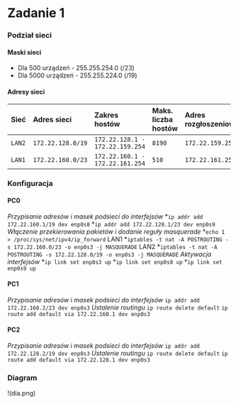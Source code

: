 # Zadanie 1
### Podział sieci
#### Maski sieci
* Dla 500 urządzeń - 255.255.254.0 (/23)
* Dla 5000 urządzeń - 255.255.224.0 (/19)
#### Adresy sieci
  | Sieć | Adres sieci | Zakres hostów | Maks. liczba hostów | Adres rozgłoszeniowy |
  | ----- |:------------- |:-------------| :-------------|:-------------|
  | ``LAN2`` |   ``172.22.128.0/19``    | ``172.22.128.1 - 172.22.159.254 `` | ``8190`` | ``172.22.159.255`` |
  | ``LAN1`` |   ``172.22.160.0/23``    | ``172.22.160.1 - 172.22.161.254 `` | ``510`` | ``172.22.161.255`` |

### Konfiguracja
#### PC0
*Przypisanie adresów i masek podsieci do interfejsów*
*```ip addr add 172.22.160.1/19 dev enp0s8```
*```ip addr add 172.22.128.1/23 dev enp0s9```
*Włączenie przekierowania pakietów i dodanie reguły masquerade*
*```echo 1 > /proc/sys/net/ipv4/ip_forward```
LAN1
*```iptables -t nat -A POSTROUTING -s 172.22.160.0/23 -o enp0s3 -j MASQUERADE```
LAN2
*```iptables -t nat -A POSTROUTING -s 172.22.128.0/19 -o enp0s3 -j MASQUERADE```
*Aktywacja interfejsów*
*```ip link set enp0s3 up```
*```ip link set enp0s8 up```
*```ip link set enp0s9 up```

#### PC1
*Przypisanie adresów i masek podsieci do interfejsów*
```ip addr add 172.22.160.2/23 dev enp0s3```
*Ustalenie routingu*
```ip route delete default```
```ip route add default via 172.22.160.1 dev enp0s3```

#### PC2
*Przypisanie adresów i masek podsieci do interfejsów*
```ip addr add 172.22.128.2/19 dev enp0s3```
*Ustalenie routingu*
```ip route delete default```
```ip route add default via 172.22.128.1 dev enp0s3```

### Diagram
!(dia.png)
